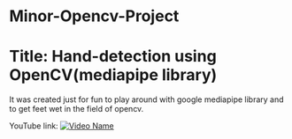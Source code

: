 # Minor-Opencv-Project
# Title: Hand-detection using OpenCV(mediapipe library)

It was created just for fun to play around with google mediapipe library and to get feet wet in the field of opencv.

YouTube link: [![Video Name](https://i.gifer.com/5ARz.gif)](https://www.youtube.com/watch?v=mIOgdl4rl0E)



